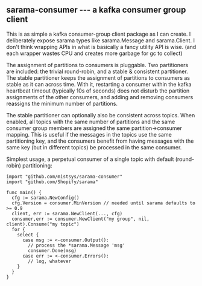 
## sarama-consumer --- a kafka consumer group client

This is as simple a kafka consumer-group client package as I can
create. I deliberately expose sarama types like sarama.Message
and sarama.Client. I don't think wrapping APIs in what is basically
a fancy utility API is wise. (and each wrapper wastes CPU and
creates more garbage for gc to collect)

The assignment of partitions to consumers is pluggable. Two partitioners
are included: the trivial round-robin, and a stable & consistent partitioner.
The stable partitioner keeps the assignment of partitions to consumers 
as stable as it can across time. With it, restarting a consumer within the
kafka heartbeat timeout (typically 10s of seconds) does not disturb the partition
assignments of the other consumers, and adding and removing consumers
reassigns the minimum number of partitions.

The stable partitioner can optionally also be consistent across topics.
When enabled, all topics with the same number of partitions and the same
consumer group members are assigned the same partition->consumer mapping.
This is useful if the messages in the topics use the same partitioning
key, and the consumers benefit from having messages with the same key
(but in different topics) be processed in the same consumer.


Simplest usage, a perpetual consumer of a single topic with default
(round-robin) partitioning:

    import "github.com/mistsys/sarama-consumer"
    import "github.com/Shopify/sarama"

    func main() {
      cfg := sarama.NewConfig()
      cfg.Version = consumer.MinVersion // needed until sarama defaults to >= 0.9
      client, err := sarama.NewClient(..., cfg)
      consumer,err := consumer.NewClient("my group", nil, client).Consume("my topic")
      for {
        select {
          case msg := <-consumer.Output():
            // process the *sarama.Message 'msg'
            consumer.Done(msg)
          case err := <-consumer.Errors():
            // log, whatever
        }
      }
    }

